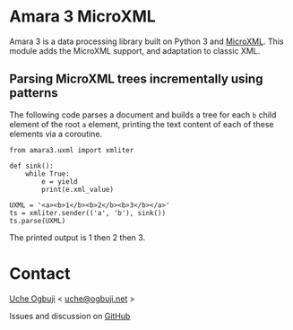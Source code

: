 # Amara 3 MicroXML

Amara 3 is a data processing library built on Python 3 and [MicroXML](http://www.w3.org/community/microxml/). This module adds the MicroXML support, and adaptation to classic XML.

## Parsing MicroXML trees incrementally using patterns

The following code parses a document and builds a tree for each `b` child element of the root `a` element, printing the text content of each of these elements via a coroutine.

	from amara3.uxml import xmliter

	def sink():
	    while True:
	        e = yield
	        print(e.xml_value)

	UXML = '<a><b>1</b><b>2</b><b>3</b></a>'
	ts = xmliter.sender(('a', 'b'), sink())
	ts.parse(UXML)

The printed output is 1 then 2 then 3.

# Contact

[Uche Ogbuji](http://uche.ogbuji.net) < uche@ogbuji.net >

Issues and discussion on [GitHub](https://github.com/uogbuji/amara3-xml)
